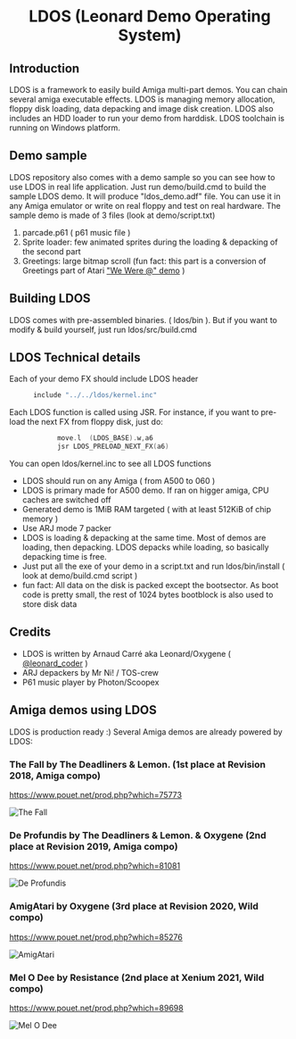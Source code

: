 # <div align="center">LDOS (Leonard Demo Operating System)</div>

## Introduction
LDOS is a framework to easily build Amiga multi-part demos. You can chain several amiga executable effects. LDOS is managing memory allocation, floppy disk loading, data depacking and image disk creation. LDOS also includes an HDD loader to run your demo from harddisk. LDOS toolchain is running on Windows platform.

## Demo sample
LDOS repository also comes with a demo sample so you can see how to use LDOS in real life application. Just run demo/build.cmd to build the sample LDOS demo. It will produce "ldos_demo.adf" file. You can use it in any Amiga emulator or write on real floppy and test on real hardware.
The sample demo is made of 3 files (look at demo/script.txt)
1. parcade.p61 ( p61 music file )
2. Sprite loader: few animated sprites during the loading & depacking of the second part
3. Greetings: large bitmap scroll (fun fact: this part is a conversion of Greetings part of Atari ["We Were @" demo](https://www.pouet.net/prod.php?which=66702) )

## Building LDOS
LDOS comes with pre-assembled binaries. ( ldos/bin ). But if you want to modify & build yourself, just run ldos/src/build.cmd

## LDOS Technical details
Each of your demo FX should include LDOS header
```c
      include "../../ldos/kernel.inc"
```
Each LDOS function is called using JSR. For instance, if you want to pre-load the next FX from floppy disk, just do:
```c
			move.l  (LDOS_BASE).w,a6
			jsr LDOS_PRELOAD_NEXT_FX(a6)
```
You can open ldos/kernel.inc to see all LDOS functions

* LDOS should run on any Amiga ( from A500 to 060 )
* LDOS is primary made for A500 demo. If ran on higger amiga, CPU caches are switched off
* Generated demo is 1MiB RAM targeted ( with at least 512KiB of chip memory )
* Use ARJ mode 7 packer
* LDOS is loading & depacking at the same time. Most of demos are loading, then depacking. LDOS depacks while loading, so basically depacking time is free.
* Just put all the exe of your demo in a script.txt and run ldos/bin/install ( look at demo/build.cmd script )
* fun fact: All data on the disk is packed except the bootsector. As boot code is pretty small, the rest of 1024 bytes bootblock is also used to store disk data

## Credits

* LDOS is written by Arnaud Carré aka Leonard/Oxygene ( [@leonard_coder](https://twitter.com/leonard_coder) )
* ARJ depackers by Mr Ni! / TOS-crew
* P61 music player by Photon/Scoopex

## Amiga demos using LDOS
LDOS is production ready :) Several Amiga demos are already powered by LDOS:

### The Fall by The Deadliners & Lemon. (1st place at Revision 2018, Amiga compo)
https://www.pouet.net/prod.php?which=75773

![The Fall](https://content.pouet.net/files/screenshots/00075/00075773.png)

### De Profundis by The Deadliners & Lemon. & Oxygene (2nd place at Revision 2019, Amiga compo)
https://www.pouet.net/prod.php?which=81081

![De Profundis](https://content.pouet.net/files/screenshots/00081/00081081.jpg)

### AmigAtari by Oxygene (3rd place at Revision 2020, Wild compo)
https://www.pouet.net/prod.php?which=85276

![AmigAtari](https://content.pouet.net/files/screenshots/00085/00085276.png)

### Mel O Dee by Resistance (2nd place at Xenium 2021, Wild compo)
https://www.pouet.net/prod.php?which=89698

![Mel O Dee](https://content.pouet.net/files/screenshots/00089/00089698.jpg)



